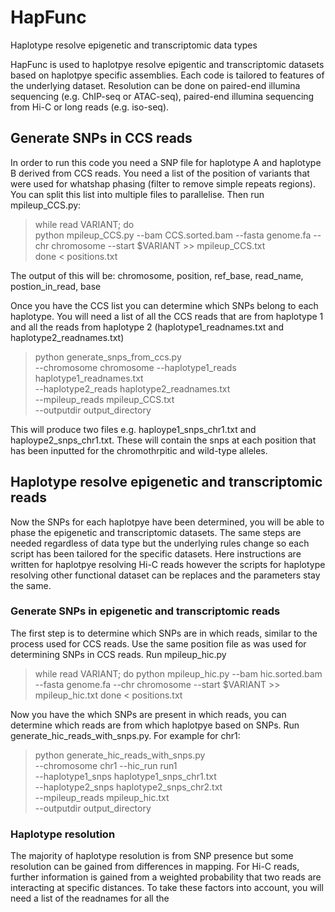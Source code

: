 # HapFunc
Haplotype resolve epigenetic and transcriptomic data types

HapFunc is used to haplotpye resolve epigentic and transcriptomic datasets based on haplotpye specific assemblies. Each code is tailored to features of the underlying dataset. Resolution can be done on paired-end illumina sequencing (e.g. ChIP-seq or ATAC-seq), paired-end illumina sequencing from Hi-C or long reads (e.g. iso-seq).

## Generate SNPs in CCS reads

In order to run this code you need a SNP file for haplotype A and haplotype B derived from CCS reads. You need a list of the position of variants that were used for whatshap phasing (filter to remove simple repeats regions). You can split this list into multiple files to parallelise. Then run mpileup_CCS.py:

> while read VARIANT; do \
>       python mpileup_CCS.py --bam CCS.sorted.bam --fasta genome.fa  --chr chromosome --start $VARIANT  >> mpileup_CCS.txt \
> done < positions.txt 

The output of this will be: chromosome, position, ref_base, read_name, postion_in_read, base

Once you have the CCS list you can determine which SNPs belong to each haplotype. You will need a list of all the CCS reads that are from haplotype 1 and all the reads from haplotype 2 (haplotype1_readnames.txt and haplotype2_readnames.txt)

> python generate_snps_from_ccs.py  \
> --chromosome chromosome
> --haplotype1_reads haplotype1_readnames.txt \
> --haplotype2_reads haplotype2_readnames.txt \
> --mpileup_reads mpileup_CCS.txt \
> --outputdir output_directory

This will produce two files e.g. haploype1_snps_chr1.txt and haploype2_snps_chr1.txt. These will contain the snps at each position that has been inputted for the chromothrpitic and wild-type alleles.

## Haplotype resolve epigenetic and transcriptomic reads

Now the SNPs for each haplotpye have been determined, you will be able to phase the epigenetic and transcriptomic datasets. The same steps are needed regardless of data type but the underlying rules change so each script has been tailored for the specific datasets. Here instructions are written for haplotpye resolving Hi-C reads however the scripts for haplotype resolving other functional dataset can be replaces and the parameters stay the same.  

### Generate SNPs in epigenetic and transcriptomic reads

The first step is to determine which SNPs are in which reads, similar to the process used for CCS reads. Use the same position file as was used for determining SNPs in CCS reads. Run mpileup_hic.py

> while read VARIANT; do 
>   python mpileup_hic.py  --bam hic.sorted.bam --fasta genome.fa --chr chromosome --start $VARIANT  >> mpileup_hic.txt
> done <  positions.txt

Now you have the which SNPs are present in which reads, you can determine which reads are from which haplotpye based on SNPs. Run generate_hic_reads_with_snps.py. For example for chr1:

> python generate_hic_reads_with_snps.py \
> --chromosome chr1 --hic_run run1 \
> --haplotype1_snps haplotype1_snps_chr1.txt \
> --haplotype2_snps haplotype2_snps_chr2.txt \
> --mpileup_reads mpileup_hic.txt \
> --outputdir output_directory

### Haplotype resolution 

The majority of haplotype resolution is from SNP presence but some resolution can be gained from differences in mapping. For Hi-C reads, further information is gained from a weighted probability that two reads are interacting at specific distances. To take these factors into account, you will need a list of the readnames for all the 



